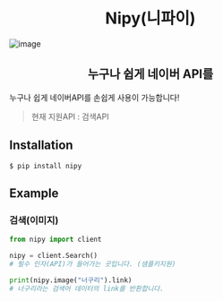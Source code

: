 <div align="center">
  <h1>Nipy(니파이)</h1>
</div>

![image](https://user-images.githubusercontent.com/103942316/184535395-075a1a43-6f91-4ec0-a2d1-35c758e92a11.png)

<div align="center">
  <h2>누구나 쉽게 네이버 API를</h2>
</div>

누구나 쉽게 네이버API를 손쉽게 사용이 가능합니다!
> 현재 지원API : 검색API

## Installation
```
$ pip install nipy
```
## Example
### 검색(이미지)
```py
from nipy import client

nipy = client.Search()
# 필수 인자(API)가 들어가는 곳입니다. (샘플키지원)

print(nipy.image("너구리").link)
# 너구리라는 검색어 데이터의 link를 반환합니다.
```
